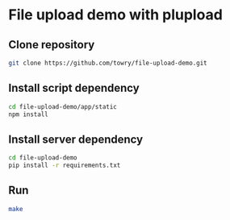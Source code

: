 # File upload demo with plupload

## Clone repository

```bash
git clone https://github.com/towry/file-upload-demo.git
```

## Install script dependency

```bash
cd file-upload-demo/app/static
npm install
```

## Install server dependency

```bash
cd file-upload-demo
pip install -r requirements.txt
```

## Run

```bash
make
```
